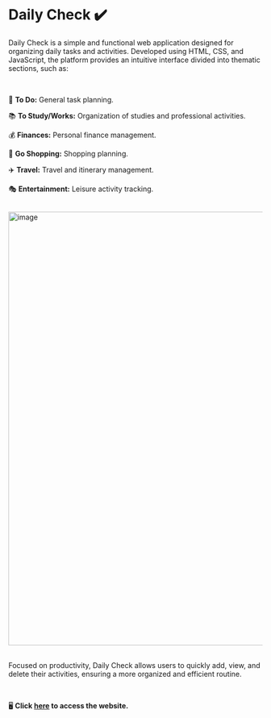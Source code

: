 # Daily Check ✔️

Daily Check is a simple and functional web application designed for organizing daily tasks and activities. Developed using HTML, CSS, and JavaScript, the platform provides an intuitive interface divided into thematic sections, such as:

<br>

📝 **To Do:** General task planning.

📚 **To Study/Works:** Organization of studies and professional activities.

💰 **Finances:** Personal finance management.

🛒 **Go Shopping:** Shopping planning.

✈️ **Travel:** Travel and itinerary management.

🎭 **Entertainment:** Leisure activity tracking.

<br>

<img width="860" alt="image" src="https://github.com/user-attachments/assets/cd4d8f2d-fed2-4484-ab48-6ee00d19f70a">

<br>
<br>

Focused on productivity, Daily Check allows users to quickly add, view, and delete their activities, ensuring a more organized and efficient routine.

<br>

🖥️ **Click <a href="https://arianemoura.github.io/dailycheck/">here</a> to access the website.**


